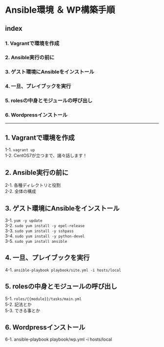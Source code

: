 # Ansible環境 ＆ WP構築手順


## index

### 1. Vagrantで環境を作成
### 2. Ansible実行の前に
### 3. ゲスト環境にAnsibleをインストール
### 4. 一旦、プレイブックを実行
### 5. rolesの中身とモジュールの呼び出し
### 6. Wordpressインストール

---

## 1. Vagrantで環境を作成
1-1. `vagrant up`  
1-2. CentOS7が立つまで、諸々話します！

## 2. Ansible実行の前に
2-1. 各種ディレクトリと役割  
2-2. 全体の構成

## 3. ゲスト環境にAnsibleをインストール
3-1. `yum -y update`  
3-2. `sudo yum install -y epel-release`  
3-3. `sudo yum install -y sshpass`  
3-4. `sudo yum install -y python-devel`  
3-5. `sudo yum install ansible`  

## 4. 一旦、プレイブックを実行
4-1. `ansible-playbook playbook/site.yml -i hosts/local`  

## 5. rolesの中身とモジュールの呼び出し
5-1. `roles/{{module}}/tasks/main.yml`  
5-2. 記法とか  
5-3. できる事とか

## 6. Wordpressインストール
6-1. ansible-playbook playbook/wp.yml -i hosts/local

